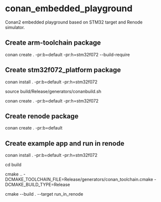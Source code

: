 # conan_embedded_playground
Conan2 embedded playground based on STM32 target and Renode simulator.

## Create arm-toolchain package
conan create . -pr:b=default -pr:h=stm32f072 --build-require

## Create stm32f072_platform package
conan install . -pr:b=default -pr:h=stm32f072

source build/Release/generators/conanbuild.sh 

conan create . -pr:b=default -pr:h=stm32f072

## Create renode package
conan create . -pr:b=default

## Create example app and run in renode
conan install . -pr:b=default -pr:h=stm32f072

cd build

cmake .. -DCMAKE_TOOLCHAIN_FILE=Release/generators/conan_toolchain.cmake -DCMAKE_BUILD_TYPE=Release

cmake --build . --target run_in_renode

